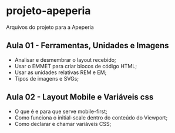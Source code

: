 # projeto-apeperia
Arquivos do projeto para a Apeperia

## Aula 01 - Ferramentas, Unidades e Imagens
- Analisar e desmembrar o layout recebido;
- Usar o EMMET para criar blocos de código HTML;
- Usar as unidades relativas REM e EM;
- Tipos de imagens e SVGs;

## Aula 02 - Layout Mobile e Variáveis css
- O que é e para que serve mobile-first;
- Como funciona o initial-scale dentro do conteúdo do Viewport;
- Como declarar e chamar variáveis CSS;
